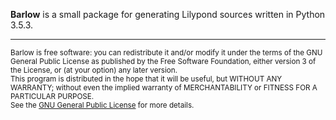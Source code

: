 
__Barlow__ is a small package for generating Lilypond sources written in Python 3.5.3.

<!-- For more information and examples please visit [Pyly's Homepage](https://ertpoi.github.io/kodou/). -->
<!-- <br> -->
<!-- For discussion and questions please join [Pyly's googlegroup](https://groups.google.com/d/forum/kodou-discuss) or send an email to the mailing list: [kodou-discuss@googlegroups.com]. -->
<!-- <br> -->

- - -

<small>Barlow is free software: you can redistribute it and/or modify it under the terms of the GNU General Public License as published by the Free Software Foundation, either version 3 of the License, or (at your option) any later version.<br>
This program is distributed in the hope that it will be useful, but WITHOUT ANY WARRANTY; without even the implied warranty of MERCHANTABILITY or FITNESS FOR A PARTICULAR PURPOSE.<br>
See the [GNU General Public License](http://www.gnu.org/licenses/) for more details.</small>
